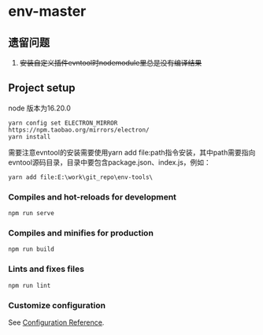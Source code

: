 # env-master

## 遗留问题
1. ~~安装自定义插件evntool时nodemodule里总是没有编译结果~~

## Project setup
node 版本为16.20.0
```
yarn config set ELECTRON_MIRROR https://npm.taobao.org/mirrors/electron/
yarn install
```
需要注意evntool的安装需要使用yarn add file:path指令安装，其中path需要指向evntool源码目录，目录中要包含package.json、index.js，例如：
```
yarn add file:E:\work\git_repo\env-tools\
```
### Compiles and hot-reloads for development
```
npm run serve
```

### Compiles and minifies for production
```
npm run build
```

### Lints and fixes files
```
npm run lint
```

### Customize configuration
See [Configuration Reference](https://cli.vuejs.org/config/).

